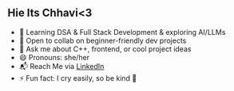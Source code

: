 
## Hie Its Chhavi<3

- 🌱 Learning DSA & Full Stack Development & exploring AI/LLMs   
- 👯 Open to collab on beginner-friendly dev projects  
- 💬 Ask me about C++, frontend, or cool project ideas  
- 😄 Pronouns: she/her
- 📬 Reach Me via [LinkedIn](https://www.linkedin.com/in/chhavi-gautam/)  <br/>
- ⚡ Fun fact: I cry easily, so be kind 💖
